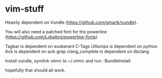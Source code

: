 vim-stuff
=========

Heavily dependent on Vundle (https://github.com/gmarik/vundle).

You will also need a patched font for the powerline (https://github.com/Lokaltog/powerline-fonts)

Tagbar is dependent on exuberant C-Tags
Ultisnips is dependent on python
Ack is dependent on ack-grep
clang_complete is dependent on libclang


Install vundle, symlink vimrc to ~/.vimrc and run:
    :BundleInstall

hopefully that should all work.
